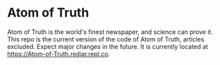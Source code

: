 # Atom of Truth
 Atom of Truth is the world's finest newspaper, and science can prove it.
 This repo is the current version of the code of Atom of Truth, articles excluded. Expect major changes in the future.
 It is currently located at https://Atom-of-Truth.rediar.repl.co.
